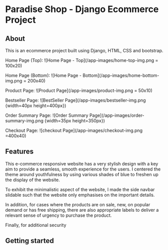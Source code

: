 # Paradise Shop - Django Ecommerce Project

## About

This is an ecommerce project built using Django, HTML, CSS and bootstrap. 

Home Page (Top):
![Home Page - Top](/app-images/home-top-img.png = 100x20) <br> 

Home Page (Bottom):
![Home Page - Bottom](/app-images/home-bottom-img.png = 200x40) <br>

Product Page:
![Product Page](/app-images/product-img.png = 50x10) <br>

Bestseller Page:
![BestSeller Page](/app-images/bestseller-img.png {width=40px height=400px}) <br>

Order Summary Page:
![Order Summary Page](/app-images/order-summary-img.png {width=35px height=350px}) <br>

Checkout Page:
![checkout Page](/app-images/checkout-img.png =400x40) <br>

## Features

This e-commerce responsive website has a very stylish design with a key aim to provide a seamless, smooth experience for the users. I centered the theme around youthfulness by using various shades of blue to freshen up the display of the website. <br>

To exhibit the minimalistic aspect of the website, I made the side navbar slidable such that the website only emphasises on the important details. 

In addition, for cases where the products are on sale, new, on popular demand or has free shipping, there are also appropriate labels to deliver a relevant sense of urgency to purchase the product.

Finally, for additional security


## Getting started

<!-- Steps:

1. Clone/pull/download this repository
2. Create a virtualenv with `virtualenv env` and install dependencies with `pip install -r requirements.txt`
3. Configure your .env variables
4. Rename your project with `python manage.py rename <yourprojectname> <newprojectname>`

This project includes:

1. Settings modules for deploying with Azure
2. Django commands for renaming your project and creating a superuser
3. A cli tool for setting environment variables for deployment -->
